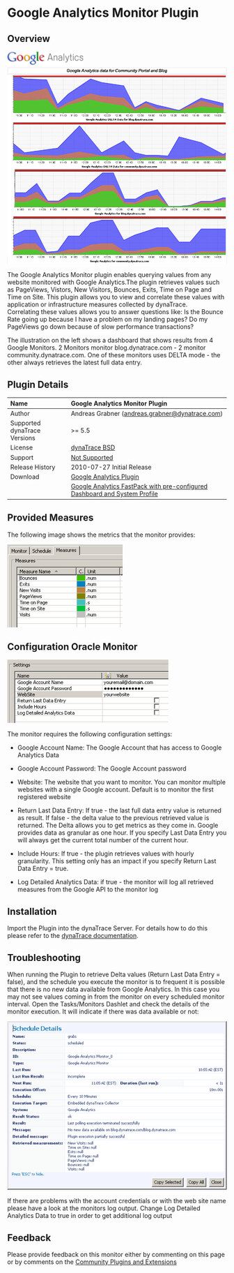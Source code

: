 # Google Analytics Monitor Plugin

## Overview

![images_community/download/attachments/34799646/icon.png](images_community/download/attachments/34799646/icon.png)  
![images_community/download/attachments/34799646/Dashboard.PNG](images_community/download/attachments/34799646/Dashboard.PNG)

The Google Analytics Monitor plugin enables querying values from any website monitored with Google Analytics.The plugin retrieves values such as PageViews, Vistors, New Visitors, Bounces, Exits, Time
on Page and Time on Site. This plugin allows you to view and correlate these values with application or infrastructure measures collected by dynaTrace.  
Correlating these values allows you to answer questions like: Is the Bounce Rate going up because I have a problem on my landing pages? Do my PageViews go down because of slow performance
transactions?

The illustration on the left shows a dashboard that shows results from 4 Google Monitors. 2 Monitors monitor blog.dynatrace.com - 2 monitor community.dynatrace.com. One of these monitors uses DELTA
mode - the other always retrieves the latest full data entry.

## Plugin Details

| Name | Google Analytics Monitor Plugin
| :--- | :---
| Author | Andreas Grabner (andreas.grabner@dynatrace.com)
| Supported dynaTrace Versions | >= 5.5
| License | [dynaTrace BSD](dynaTraceBSD.txt)
| Support | [Not Supported](https://community.compuwareapm.com/community/display/DL/Support+Levels)
| Release History | 2010-07-27 Initial Release
| Download | [Google Analytics Plugin](com.dynatrace.diagnostics.plugin.GoogleAnalytics_1.0.0.jar)  
| |[Google Analytics FastPack with pre-configured Dashboard and System Profile ](https://community.compuwareapm.com/community/display/DL/Google+Analytics+FastPack)

## Provided Measures

The following image shows the metrics that the monitor provides:

![images_community/download/attachments/34799646/metrics.PNG](images_community/download/attachments/34799646/metrics.PNG)

## Configuration Oracle Monitor

![images_community/download/attachments/34799646/settings.PNG](images_community/download/attachments/34799646/settings.PNG)

The monitor requires the following configuration settings:

  * Google Account Name: The Google Account that has access to Google Analytics Data 

  * Google Account Password: The Google Account password 

  * Website: The website that you want to monitor. You can monitor multiple websites with a single Google account. Default is to monitor the first registered website 

  * Return Last Data Entry: If true - the last full data entry value is returned as result. If false - the delta value to the previous retrieved value is returned. The Delta allows you to get metrics as they come in. Google provides data as granular as one hour. If you specify Last Data Entry you will always get the current total number of the current hour. 

  * Include Hours: If true - the plugin retrieves values with hourly granularity. This setting only has an impact if you specify Return Last Data Entry = true. 

  * Log Detailed Analytics Data: if true - the monitor will log all retrieved measures from the Google API to the monitor log 

## Installation

Import the Plugin into the dynaTrace Server. For details how to do this please refer to the [dynaTrace
documentation](https://community.compuwareapm.com/community.dynatrace.com/community/display/DOCDT32/Manage+and+Develop+Plugins#ManageandDevelopPlugins-ManageandDevelopPlugins).

## Troubleshooting

When running the Plugin to retrieve Delta values (Return Last Data Entry = false), and the schedule you execute the monitor is to frequent it is possible that there is no new data available from
Google Analytics. In this case you may not see values coming in from the monitor on every scheduled monitor interval. Open the Tasks/Monitors Dashlet and check the details of the monitor execution. It
will indicate if there was data available or not:

![images_community/download/attachments/34799646/no_newdata.PNG](images_community/download/attachments/34799646/no_newdata.PNG)

If there are problems with the account credentials or with the web site name please have a look at the monitors log output. Change Log Detailed Analytics Data to true in order to get additional log
output

## Feedback

Please provide feedback on this monitor either by commenting on this page or by comments on the [Community Plugins and Extensions](https://community.compuwareapm.com/community/display/DTFORUM/Community+Plugins+and+Extensions)

